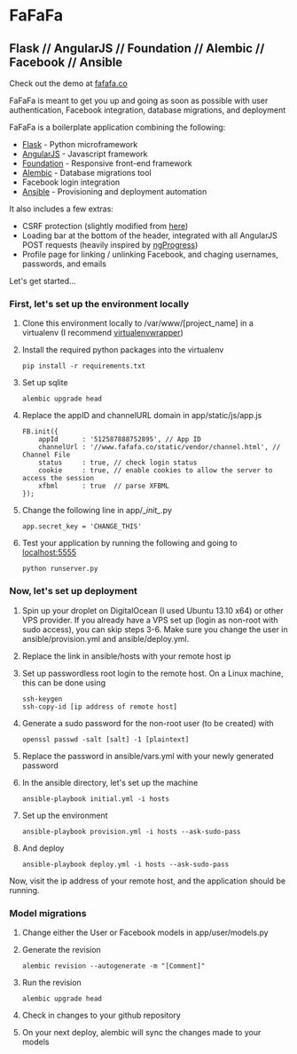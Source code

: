 FaFaFa
======
Flask // AngularJS // Foundation // Alembic // Facebook // Ansible
------------------------
Check out the demo at [fafafa.co](http://www.fafafa.co)

FaFaFa is meant to get you up and going as soon as possible with user authentication, Facebook integration, database migrations, and deployment

FaFaFa is a boilerplate application combining the following:
* [Flask](http://flask.pocoo.org/) - Python microframework
* [AngularJS](http://angularjs.org/) - Javascript framework
* [Foundation](http://foundation.zurb.com/) - Responsive front-end framework
* [Alembic](https://pypi.python.org/pypi/alembic) - Database migrations tool
* Facebook login integration
* [Ansible](http://www.ansibleworks.com/docs/) - Provisioning and deployment automation

It also includes a few extras:
* CSRF protection (slightly modified from [here](http://flask.pocoo.org/snippets/3/))
* Loading bar at the bottom of the header, integrated with all AngularJS POST requests (heavily inspired by [ngProgress](http://victorbjelkholm.github.io/ngProgress/)\)
* Profile page for linking / unlinking Facebook, and chaging usernames, passwords, and emails

Let's get started...

### First, let's set up the environment locally
1.  Clone this environment locally to /var/www/[project_name] in a virtualenv (I recommend [virtualenvwrapper](http://virtualenvwrapper.readthedocs.org/en/latest/))
2.  Install the required python packages into the virtualenv

        pip install -r requirements.txt

3.  Set up sqlite
         
        alembic upgrade head
4.  Replace the appID and channelURL domain in app/static/js/app.js
         
        FB.init({
            appId      : '512587888752895', // App ID
            channelUrl : '//www.fafafa.co/static/vendor/channel.html', // Channel File
            status     : true, // check login status
            cookie     : true, // enable cookies to allow the server to access the session
            xfbml      : true  // parse XFBML
        });
5.  Change the following line in app/\__init\__.py
    
        app.secret_key = 'CHANGE_THIS'
6.  Test your application by running the following and going to [localhost:5555](http://localhost:5555)

        python runserver.py

### Now, let's set up deployment
1.  Spin up your droplet on DigitalOcean (I used Ubuntu 13.10 x64) or other VPS provider. If you already have a VPS set up (login as non-root with sudo access), you can skip steps 3-6. Make sure you change the user in ansible/provision.yml and ansible/deploy.yml.  
2.  Replace the link in ansible/hosts with your remote host ip
3.  Set up passwordless root login to the remote host. On a Linux machine, this can be done using
    
        ssh-keygen
        ssh-copy-id [ip address of remote host]

4.  Generate a sudo password for the non-root user (to be created) with
    
        openssl passwd -salt [salt] -1 [plaintext]
5.  Replace the password in ansible/vars.yml with your newly generated password
6.  In the ansible directory, let's set up the machine
    
        ansible-playbook initial.yml -i hosts
7.  Set up the environment
    
        ansible-playbook provision.yml -i hosts --ask-sudo-pass
8.  And deploy
    
        ansible-playbook deploy.yml -i hosts --ask-sudo-pass

Now, visit the ip address of your remote host, and the application should be running. 

### Model migrations
1.  Change either the User or Facebook models in app/user/models.py
2.  Generate the revision
        
        alembic revision --autogenerate -m "[Comment]"
3.  Run the revision
        
        alembic upgrade head
4.  Check in changes to your github repository
5.  On your next deploy, alembic will sync the changes made to your models